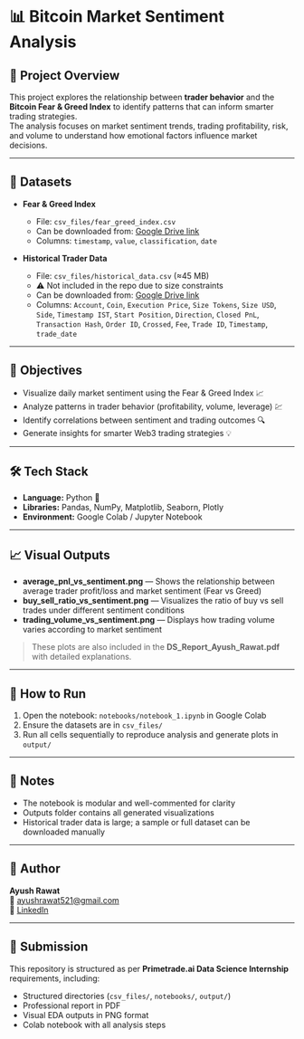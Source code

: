 # 📊 Bitcoin Market Sentiment Analysis

## 🧠 Project Overview
This project explores the relationship between **trader behavior** and the **Bitcoin Fear & Greed Index** to identify patterns that can inform smarter trading strategies.  
The analysis focuses on market sentiment trends, trading profitability, risk, and volume to understand how emotional factors influence market decisions.

---

## 📂 Datasets

- **Fear & Greed Index**
  - File: `csv_files/fear_greed_index.csv`
  - Can be downloaded from: [Google Drive link](https://drive.google.com/file/d/1PgQC0tO8XN-wqkNyghWc_-mnrYv_nhSf/view?usp=sharing)
  - Columns: `timestamp`, `value`, `classification`, `date`

- **Historical Trader Data**
  - File: `csv_files/historical_data.csv` (≈45 MB)
  - ⚠️ Not included in the repo due to size constraints
  - Can be downloaded from: [Google Drive link](https://drive.google.com/file/d/1IAfLZwu6rJzyWKgBToqwSmmVYU6VbjVs/view?usp=sharing)
  - Columns: `Account`, `Coin`, `Execution Price`, `Size Tokens`, `Size USD`, `Side`, `Timestamp IST`, `Start Position`, `Direction`, `Closed PnL`, `Transaction Hash`, `Order ID`, `Crossed`, `Fee`, `Trade ID`, `Timestamp`, `trade_date`  

---

## 🧪 Objectives

- Visualize daily market sentiment using the Fear & Greed Index 📈  
- Analyze patterns in trader behavior (profitability, volume, leverage) 💹  
- Identify correlations between sentiment and trading outcomes 🔍  
- Generate insights for smarter Web3 trading strategies 💡  

---

## 🛠 Tech Stack

- **Language:** Python 🐍  
- **Libraries:** Pandas, NumPy, Matplotlib, Seaborn, Plotly  
- **Environment:** Google Colab / Jupyter Notebook  

---

## 📈 Visual Outputs

- **average_pnl_vs_sentiment.png** — Shows the relationship between average trader profit/loss and market sentiment (Fear vs Greed)
- **buy_sell_ratio_vs_sentiment.png** — Visualizes the ratio of buy vs sell trades under different sentiment conditions  
- **trading_volume_vs_sentiment.png** — Displays how trading volume varies according to market sentiment  

> These plots are also included in the **DS_Report_Ayush_Rawat.pdf** with detailed explanations.

---

## 🚀 How to Run

1. Open the notebook: `notebooks/notebook_1.ipynb` in Google Colab  
2. Ensure the datasets are in `csv_files/`  
3. Run all cells sequentially to reproduce analysis and generate plots in `output/`

---

## 📝 Notes

- The notebook is modular and well-commented for clarity  
- Outputs folder contains all generated visualizations  
- Historical trader data is large; a sample or full dataset can be downloaded manually

---

## 👤 Author

**Ayush Rawat**  
📧 [ayushrawat521@gmail.com](mailto:ayushrawat521@gmail.com)  
🔗 [LinkedIn](https://www.linkedin.com/in/ayushrawat20)

---

## 📌 Submission

This repository is structured as per **Primetrade.ai Data Science Internship** requirements, including:

- Structured directories (`csv_files/`, `notebooks/`, `output/`)  
- Professional report in PDF  
- Visual EDA outputs in PNG format  
- Colab notebook with all analysis steps
